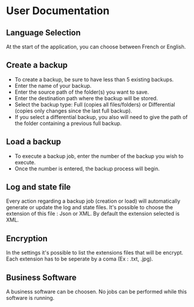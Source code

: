 # User Documentation

## Language Selection

At the start of the application, you can choose between French or English.

## Create a backup

* To create a backup, be sure to have less than 5 existing backups.
* Enter the name of your backup.
* Enter the source path of the folder(s) you want to save.
* Enter the destination path where the backup will be stored.
* Select the backup type: Full (copies all files/folders) or Differential (copies only changes since the last full backup).
* If you select a differential backup, you also will need to give the path of the folder containing a previous full backup.

## Load a backup

* To execute a backup job, enter the number of the backup you wish to execute.
* Once the number is entered, the backup process will begin.

## Log and state file

Every action regarding a backup job (creation or load) will automatically generate or update the log and state files.
It's possible to choose the extension of this file : Json or XML. By default the extension selected is XML.

## Encryption

In the settings it's possible to list the extensions files that will be encrypt.
Each extension has to be seperate by a coma (Ex : .txt, .jpg).

## Business Software

A business software can be choosen. No jobs can be performed while this software is running.